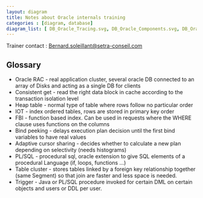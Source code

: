 ```yaml
---
layout: diagram
title: Notes about Oracle internals training
categories : [diagram, database]
diagram_list: [ DB_Oracle_Tracing.svg, DB_Oracle_Components.svg, DB_Oracle_Memory.svg, DB_Oracle_Storage.svg ]
---
```


Trainer contact : Bernard.soleillant@setra-conseil.com

## Glossary
* Oracle RAC - real application cluster, several oracle DB connected to an array of Disks and acting as a single DB for clients
* Consistent get - read the right data block in cache according to the transaction isolation level
* Heap table - normal type of table where rows follow no particular order
* IOT - index ordered tables, rows are stored in primary key order
* FBI - function based index. Can be used in requests where the WHERE clause uses functions on the columns
* Bind peeking - delays execution plan decision until the first bind variables to have real values
* Adaptive cursor sharing - decides whether to calculate a new plan depending on selectivity (needs histograms)
* PL/SQL - procedural sql, oracle extension to give SQL elements of a procedural Language (if, loops, functions ...)
* Table cluster - stores tables linked by a foreign key relationship together (same Segment) so that join are faster and less space is needed.
* Trigger - Java or PL/SQL procedure invoked for certain DML on certain objects and users or DDL per user.


